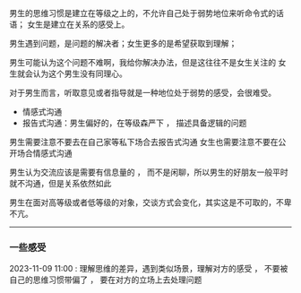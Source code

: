 男生的思维习惯是建立在等级之上的，不允许自己处于弱势地位来听命令式的话语；
女生是建立在关系的感受上。

男生遇到问题，是问题的解决者；女生更多的是希望获取到理解；

男生可能认为这个问题不难啊，我给你解决办法，但是这往往不是女生关注的
女生就会认为这个男生没有同理心。

对于男生而言，听取意见或者指导就是一种地位处于弱势的感受，会很难受。


- 情感式沟通
- 报告式沟通：男生偏好的，在等级森严下 ， 描述具备逻辑的问题

男生需要注意不要去在自己家等私下场合去报告式沟通
女生也需要注意不要在公开场合情感式沟通

男生认为交流应该是需要有信息量的 ， 而不是闲聊，所以男生的好朋友一般平时就不沟通，但是关系依然如此

男生在面对高等级或者低等级的对象，交谈方式会变化，其实这是不可取的，不卑不亢。

---


### 一些感受

2023-11-09 11:00 :  理解思维的差异，遇到类似场景，理解对方的感受 ， 不要被自己的思维习惯带偏了 ， 要在对方的立场上去处理问题



